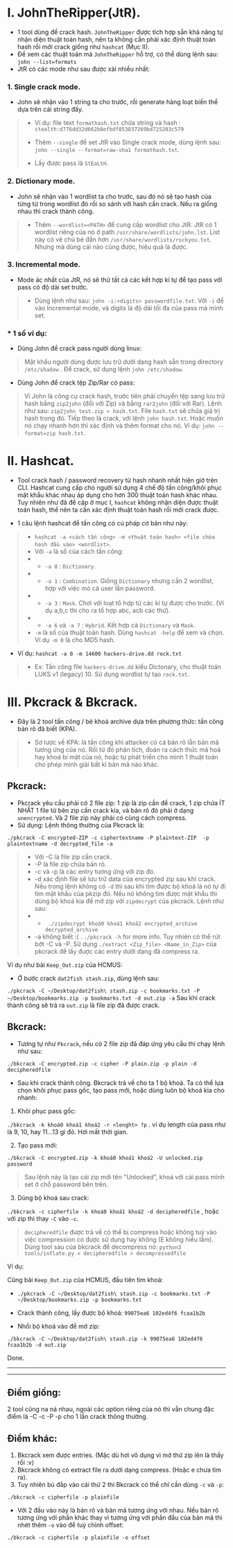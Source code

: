# I. JohnTheRipper(JtR).
* 1 tool dùng để crack hash. `JohnTheRipper` được tích hợp sẵn khả năng tự nhận diện thuật toán hash, nên ta không cần phải xác định thuật toán hash rồi mới crack giống như `hashcat` (Mục II).
* Để xem các thuật toán mà `JohnTheRipper` hỗ trợ, có thể dùng lệnh sau:  `john --list=formats`
* JtR có các mode như sau được xài nhiều nhất:  
### 1. Single crack mode. 
+ John sẽ nhận vào 1 string ta cho trước, rồi generate hàng loạt biến thể dựa trên cái string đấy.
> + Ví dụ: file text `formathash.txt` chứa string và hash : `stealth:d776dd32d662b8efbdf853837269bd725203c579`
> 
> + Thêm  `--single` để set JtR vào Single crack mode, dùng lệnh sau: `john --single --format=raw-sha1 formathash.txt`.
> 
> + Lấy được pass là `StEaLtH`.
### 2. Dictionary mode.
+ John sẽ nhận vào 1 wordlist ta cho trước, sau đó nó sẽ tạo hash của từng từ trong wordlist đó rồi so sánh với hash cần crack. Nếu ra giống nhau thì crack thành công.
> + Thêm `--wordlist=<PATH>` để cung cấp wordlist cho JtR. JtR có 1 wordlist riêng của nó ở path `/usr/share/wordlists/john.lst`. List này có vẻ chú bé đần hơn `/usr/share/wordlists/rockyou.txt`. Nhưng mà dùng cái nào cũng được, hiệu quả là được.

### 3. Incremental mode.
+ Mode ác nhất của JtR, nó sẽ thử tất cả các kết hợp kí tự để tạo pass với pass có độ dài set trước.
> + Dùng lệnh như sau: `john -i:<digits> passwordfile.txt`. Với `-i` để vào Incremental mode, và digits là độ dài tối đa của pass mà mình set.

### * 1 số ví dụ:

+ Dùng John để crack pass người dùng linux:
> Mật khẩu người dùng được lưu trữ dưới dạng hash sẵn trong directory `/etc/shadow` . Để crack, sử dụng lệnh `john /etc/shadow`.

+ Dùng John để crack tệp Zip/Rar có pass:
> Vì John là công cụ crack hash, trước tiên phải chuyển tệp sang lưu trữ hash bằng `zip2john` (đối với Zip) và bằng `rar2john` (đối với Rar). Lệnh như sau: `zip2john test.zip > hash.txt`. File `hash.txt` sẽ chứa giá trị hash trong đó.
> Tiếp theo là crack, với lệnh `john hash.txt`. Hoặc muốn nó chạy nhanh hơn thì xác định và thêm format cho nó. Ví dụ: `john --format=zip hash.txt`.


# II. Hashcat.
* Tool crack hash / password recovery từ hash nhanh nhất hiện giờ trên CLI. Hashcat cung cấp cho người sử dụng 4 chế độ tấn công/khôi phục mật khẩu khác nhau áp dụng cho hơn 300 thuật toán hash khác nhau. Tuy nhiên như đã đề cập ở mục I, `hashcat` không nhận diện được thuật toán hash, thế nên ta cần xác định thuật toán hash rồi mới crack được.

* 1 câu lệnh hashcat để tấn công có cú pháp cơ bản như này: 
> * `hashcat -a <cách tấn công> -m <thuật toán hash> <file chứa hash đầu vào> <wordlist>`.
> * Với `-a` là số của cách tấn công:
> * * `-a 0` : `Dictionary`.
> * * `-a 1` : `Combination`. Giống `Dictionary` nhưng cần 2 wordlist, hợp với việc mò cả user lẫn password. 
> * * `-a 3` : `Mask`. Chơi với loạt tổ hợp từ các kí tự được cho trước. (Ví dụ a,b,c thì cho ra tổ hợp abc, acb các thứ).
> * * `-a 6` và `-a 7` : `Hybrid`. Kết hợp cả `Dictionary` và `Mask`.
> * `-m` là số của thuật toán hash. Dùng `hashcat -help` để xem và chọn. Ví dụ `-m 0` là cho MD5 hash.

* Ví dụ: `hashcat -a 0 -m 14600 hackers-drive.dd rock.txt`

> * Ex: Tấn công file `hackers-drive.dd` kiểu Dictonary, cho thuật toán LUKS v1 (legacy) 10. Sử dụng wordlist tự tạo `rock.txt`.

# III. Pkcrack & Bkcrack.
* Đây là 2 tool tấn công / bẻ khoá archive dựa trên phương thức: tấn công bản rõ đã biết (KPA). 
> + Sơ lược về KPA: là tấn công khi attacker có cả bản rõ lẫn bản mã tương ứng của nó. Rồi từ đó phân tích, đoán ra cách thức mã hoá hay khoá bí mật của nó, hoặc tự phát triển cho mình 1 thuật toán cho phép mình giải bất kì bản mã nào khác.

## Pkcrack: 
+ Pkcrack yêu cầu phải có 2 file zip: 1 zip là zip cần để crack, 1 zip chứa ÍT NHẤT 1 file từ bên zip cần crack kia, và bản rõ đó phải ở dạng `unencrypted`. Và 2 file zip này phải có cùng cách compress.
+ Sử dụng: Lệnh thông thường của Pkcrack là:

 `./pkcrack -C encrypted-ZIP -c ciphertextname -P plaintext-ZIP 
          -p plaintextname -d decrypted_file -a`
         
> + Với -C là file zip cần crack. 
> + -P là file zip chứa bản rõ.
> + -c và -p là các entry tương ứng với zip đó. 
> + -d xác định file sẽ lưu trữ data của encrypted zip sau khi crack. Nếu trong lệnh không có `-d` thì sau khi tìm được bộ khoá là nó tự đi tìm mật khẩu của pkzip đó. Nếu nó không tìm được mật khẩu thì dùng bộ khoá kia để mở zip với `zipdecrypt` của pkcrack. Lệnh như sau:
> + + ` ./zipdecrypt khoá0 khoá1 khoá2 encrypted_archive decrypted_archive`
> + -a không biết :( . `./pkcrack -h` for more info.
> Tuy nhiên có thể rút bớt -C và -P. Sử dụng `./extract <Zip_file> <Name_in_Zip>` của pkcrack để lấy được các entry dưới dạng đã compress ra.

Ví dụ như bài `Keep_Out.zip` của HCMUS:
+ Ở bước crack `dat2fish stash.zip`, dùng lệnh sau:

`./pkcrack -C ~/Desktop/dat2fish\ stash.zip -c bookmarks.txt -P ~/Desktop/bookmarks.zip -p bookmarks.txt -d out.zip -a` 
Sau khi crack thành công sẽ trả ra `out.zip` là file zip đã được crack.

## Bkcrack:
+ Tương tự như `Pkcrack`, nếu có 2 file zip đã đáp ứng yêu cầu thì chạy lệnh như sau:

`./bkcrack -C encrypted.zip -c cipher -P plain.zip -p plain -d decipheredfile`

+ Sau khi crack thành công. Bkcrack trả về cho ta 1 bộ khoá. Ta có thể lựa chọn khôi phục pass gốc, tạo pass mới, hoặc dùng luôn bộ khoá kia cho nhanh:
1. Khôi phục pass gốc:

`./bkcrack -k khoá0 khoá1 khoá2 -r <lenght> ?p` . ví dụ length của pass như là 9, 10, hay 11...13 gì đó. Hơi mất thời gian.

2. Tạo pass mới:

`./bkcrack -C encrypted.zip -k khoá0 khoá1 khoá2 -U unlocked.zip password`
> Sau lệnh này là tạo cái zip mới tên "Unlocked", khoá với cái pass mình set ở chỗ password bên trên.

3. Dùng bộ khoá sau crack:

`./bkcrack -c cipherfile -k khoá0 khoá1 khoá2 -d decipheredfile` , hoặc với zip thì thay `-C` vào `-c`.
>  `decipheredfile` được trả về có thể bị compress hoặc không tuỳ vào việc compression có được sử dụng hay không (E không hiểu lắm). Dùng tool sau của bkcrack để decompress nó:
`python3 tools/inflate.py < decipheredfile > decompressedfile`

Ví dụ: 

Cũng bài `Keep_Out.zip` của HCMUS, đầu tiên tìm khoá:

- `./pkcrack -C ~/Desktop/dat2fish\ stash.zip -c bookmarks.txt -P ~/Desktop/bookmarks.zip -p bookmarks.txt`

- Crack thành công, lấy được bộ khoá: `99075ea6 102ed4f6 fcaa1b2b`

- Nhồi bộ khoá vào để mở zip:

`./bkcrack -C ~/Desktop/dat2fish\ stash.zip -k 99075ea6 102ed4f6 fcaa1b2b -d out.zip`

Done.

 --- 
 ---
## Điểm giống: 
2 tool cũng na ná nhau, ngoài các option riêng của nó thì vẫn chung đặc điểm là -C -c -P -p cho 1 lần crack thông thường.

## Điểm khác: 
1. Bkcrack xem được entries. (Mặc dù hơi vô dụng vì mở thử zip lên là thấy rồi :v)
2. Bkcrack không có extract file ra dưới dạng compress. (Hoặc e chưa tìm ra).
3. Tuy nhiên bù đắp vào cái thứ 2 thì Bkcrack có thể chỉ cần dùng `-c` và `-p`:

`./bkcrack -c cipherfile -p plainfile`
+  Với 2 đầu vào này là bản rõ và bản mã tương ứng với nhau. Nếu bản rõ tương ứng với phần khác thay vì tương ứng với phần đầu của bản mã thì nhét thêm `-o` vào để tuỳ chỉnh offset:
  
`./bkcrack -c cipherfile -p plainfile -o offset`


